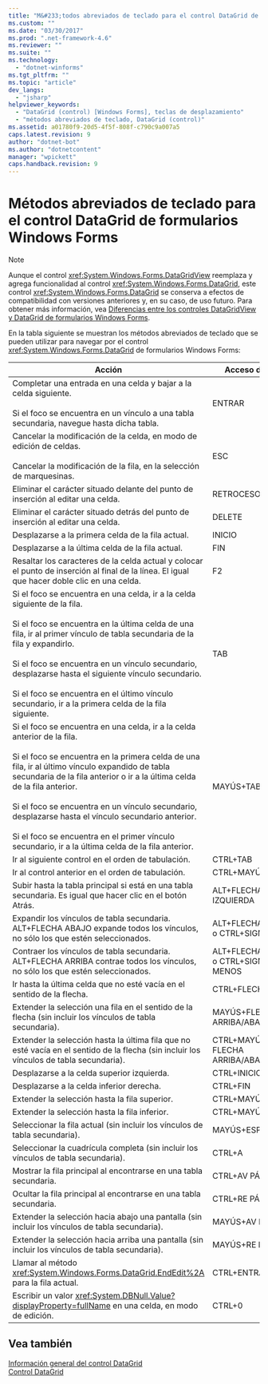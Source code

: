 ```yaml
---
title: "M&#233;todos abreviados de teclado para el control DataGrid de formularios Windows Forms | Microsoft Docs"
ms.custom: ""
ms.date: "03/30/2017"
ms.prod: ".net-framework-4.6"
ms.reviewer: ""
ms.suite: ""
ms.technology: 
  - "dotnet-winforms"
ms.tgt_pltfrm: ""
ms.topic: "article"
dev_langs: 
  - "jsharp"
helpviewer_keywords: 
  - "DataGrid (control) [Windows Forms], teclas de desplazamiento"
  - "métodos abreviados de teclado, DataGrid (control)"
ms.assetid: a01780f9-20d5-4f5f-808f-c790c9a007a5
caps.latest.revision: 9
author: "dotnet-bot"
ms.author: "dotnetcontent"
manager: "wpickett"
caps.handback.revision: 9
---
```

# M&#233;todos abreviados de teclado para el control DataGrid de formularios Windows Forms
> [!NOTE]
>  Aunque el control <xref:System.Windows.Forms.DataGridView> reemplaza y agrega funcionalidad al control <xref:System.Windows.Forms.DataGrid>, este control <xref:System.Windows.Forms.DataGrid> se conserva a efectos de compatibilidad con versiones anteriores y, en su caso, de uso futuro.  Para obtener más información, vea [Diferencias entre los controles DataGridView y DataGrid de formularios Windows Forms](../../../../docs/framework/winforms/controls/differences-between-the-windows-forms-datagridview-and-datagrid-controls.md).  
  
 En la tabla siguiente se muestran los métodos abreviados de teclado que se pueden utilizar para navegar por el control <xref:System.Windows.Forms.DataGrid> de formularios Windows Forms:  
  
|Acción|Acceso directo|  
|------------|--------------------|  
|Completar una entrada en una celda y bajar a la celda siguiente.<br /><br /> Si el foco se encuentra en un vínculo a una tabla secundaria, navegue hasta dicha tabla.|ENTRAR|  
|Cancelar la modificación de la celda, en modo de edición de celdas.<br /><br /> Cancelar la modificación de la fila, en la selección de marquesinas.|ESC|  
|Eliminar el carácter situado delante del punto de inserción al editar una celda.|RETROCESO|  
|Eliminar el carácter situado detrás del punto de inserción al editar una celda.|DELETE|  
|Desplazarse a la primera celda de la fila actual.|INICIO|  
|Desplazarse a la última celda de la fila actual.|FIN|  
|Resaltar los caracteres de la celda actual y colocar el punto de inserción al final de la línea.  El igual que hacer doble clic en una celda.|F2|  
|Si el foco se encuentra en una celda, ir a la celda siguiente de la fila.<br /><br /> Si el foco se encuentra en la última celda de una fila, ir al primer vínculo de tabla secundaria de la fila y expandirlo.<br /><br /> Si el foco se encuentra en un vínculo secundario, desplazarse hasta el siguiente vínculo secundario.<br /><br /> Si el foco se encuentra en el último vínculo secundario, ir a la primera celda de la fila siguiente.|TAB|  
|Si el foco se encuentra en una celda, ir a la celda anterior de la fila.<br /><br /> Si el foco se encuentra en la primera celda de una fila, ir al último vínculo expandido de tabla secundaria de la fila anterior o ir a la última celda de la fila anterior.<br /><br /> Si el foco se encuentra en un vínculo secundario, desplazarse hasta el vínculo secundario anterior.<br /><br /> Si el foco se encuentra en el primer vínculo secundario, ir a la última celda de la fila anterior.|MAYÚS\+TAB|  
|Ir al siguiente control en el orden de tabulación.|CTRL\+TAB|  
|Ir al control anterior en el orden de tabulación.|CTRL\+MAYÚS\+TAB|  
|Subir hasta la tabla principal si está en una tabla secundaria.  Es igual que hacer clic en el botón Atrás.|ALT\+FLECHA IZQUIERDA|  
|Expandir los vínculos de tabla secundaria.  ALT\+FLECHA ABAJO expande todos los vínculos, no sólo los que estén seleccionados.|ALT\+FLECHA ABAJO o CTRL\+SIGNO MÁS|  
|Contraer los vínculos de tabla secundaria.  ALT\+FLECHA ARRIBA contrae todos los vínculos, no sólo los que estén seleccionados.|ALT\+FLECHA ARRIBA o CTRL\+SIGNO MENOS|  
|Ir hasta la última celda que no esté vacía en el sentido de la flecha.|CTRL\+FLECHA|  
|Extender la selección una fila en el sentido de la flecha \(sin incluir los vínculos de tabla secundaria\).|MAYÚS\+FLECHA ARRIBA\/ABAJO|  
|Extender la selección hasta la última fila que no esté vacía en el sentido de la flecha \(sin incluir los vínculos de tabla secundaria\).|CTRL\+MAYÚS\+ FLECHA ARRIBA\/ABAJO|  
|Desplazarse a la celda superior izquierda.|CTRL\+INICIO|  
|Desplazarse a la celda inferior derecha.|CTRL\+FIN|  
|Extender la selección hasta la fila superior.|CTRL\+MAYÚS\+INICIO|  
|Extender la selección hasta la fila inferior.|CTRL\+MAYÚS\+FIN|  
|Seleccionar la fila actual \(sin incluir los vínculos de tabla secundaria\).|MAYÚS\+ESPACIO|  
|Seleccionar la cuadrícula completa \(sin incluir los vínculos de tabla secundaria\).|CTRL\+A|  
|Mostrar la fila principal al encontrarse en una tabla secundaria.|CTRL\+AV PÁG|  
|Ocultar la fila principal al encontrarse en una tabla secundaria.|CTRL\+RE PÁG|  
|Extender la selección hacia abajo una pantalla \(sin incluir los vínculos de tabla secundaria\).|MAYÚS\+AV PÁG|  
|Extender la selección hacia arriba una pantalla \(sin incluir los vínculos de tabla secundaria\).|MAYÚS\+RE PÁG|  
|Llamar al método <xref:System.Windows.Forms.DataGrid.EndEdit%2A> para la fila actual.|CTRL\+ENTRAR|  
|Escribir un valor <xref:System.DBNull.Value?displayProperty=fullName> en una celda, en modo de edición.|CTRL\+0|  
  
## Vea también  
 [Información general del control DataGrid](../../../../docs/framework/winforms/controls/datagrid-control-overview-windows-forms.md)   
 [Control DataGrid](../../../../docs/framework/winforms/controls/datagrid-control-windows-forms.md)